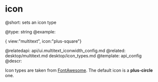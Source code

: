 icon
=============

@short: sets an icon type
	
@type: string
@example:

{ view:"multitext", icon:"plus-square"}

@relatedapi:
	api/ui.multitext_iconwidth_config.md
@related:
	desktop/multitext.md
    desktop/icon_types.md
@template:	api_config
@descr:

Icon types are taken from [FontAwesome](http://fortawesome.github.io/Font-Awesome/icons/). The default icon is a **plus-circle** one. 
